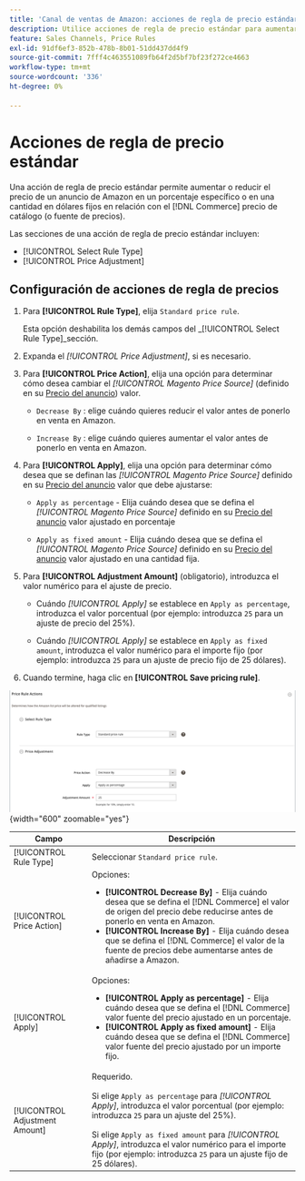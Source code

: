 ```yaml
---
title: 'Canal de ventas de Amazon: acciones de regla de precio estándar'
description: Utilice acciones de regla de precio estándar para aumentar o reducir un precio de listado de Amazon en relación con el precio del catálogo de Commerce (o la fuente de precios).
feature: Sales Channels, Price Rules
exl-id: 91df6ef3-852b-478b-8b01-51dd437dd4f9
source-git-commit: 7fff4c463551089fb64f2d5bf7bf23f272ce4663
workflow-type: tm+mt
source-wordcount: '336'
ht-degree: 0%

---
```


# Acciones de regla de precio estándar

Una acción de regla de precio estándar permite aumentar o reducir el precio de un anuncio de Amazon en un porcentaje específico o en una cantidad en dólares fijos en relación con el [!DNL Commerce] precio de catálogo (o fuente de precios).

Las secciones de una acción de regla de precio estándar incluyen:

- [!UICONTROL Select Rule Type]
- [!UICONTROL Price Adjustment]

## Configuración de acciones de regla de precios

1. Para **[!UICONTROL Rule Type]**, elija `Standard price rule`.

   Esta opción deshabilita los demás campos del _[!UICONTROL Select Rule Type]_sección.

1. Expanda el _[!UICONTROL Price Adjustment]_, si es necesario.

1. Para **[!UICONTROL Price Action]**, elija una opción para determinar cómo desea cambiar el *[!UICONTROL Magento Price Source]* (definido en su [Precio del anuncio](./listing-price.md)) valor.

   - `Decrease By` : elige cuándo quieres reducir el valor antes de ponerlo en venta en Amazon.

   - `Increase By` : elige cuándo quieres aumentar el valor antes de ponerlo en venta en Amazon.

1. Para **[!UICONTROL Apply]**, elija una opción para determinar cómo desea que se definan las *[!UICONTROL Magento Price Source]* definido en su [Precio del anuncio](./listing-price.md) valor que debe ajustarse:

   - `Apply as percentage` - Elija cuándo desea que se defina el *[!UICONTROL Magento Price Source]* definido en su [Precio del anuncio](./listing-price.md) valor ajustado en porcentaje

   - `Apply as fixed amount` - Elija cuándo desea que se defina el *[!UICONTROL Magento Price Source]* definido en su [Precio del anuncio](./listing-price.md) valor ajustado en una cantidad fija.

1. Para **[!UICONTROL Adjustment Amount]** (obligatorio), introduzca el valor numérico para el ajuste de precio.

   - Cuándo *[!UICONTROL Apply]* se establece en `Apply as percentage`, introduzca el valor porcentual (por ejemplo: introduzca `25` para un ajuste de precio del 25%).

   - Cuándo *[!UICONTROL Apply]* se establece en `Apply as fixed amount`, introduzca el valor numérico para el importe fijo (por ejemplo: introduzca `25` para un ajuste de precio fijo de 25 dólares).

1. Cuando termine, haga clic en **[!UICONTROL Save pricing rule]**.

![Regla de precio estándar](assets/ob-price-rule-action-standard-example.png){width="600" zoomable="yes"}

| Campo | Descripción |
|--------------------------------|-----------------------------------------------------------------------------------------------------------------------------------------------------------------------------------------------------------------------------------------------------------------------------------------------------------------------------------|
| [!UICONTROL Rule Type] | Seleccionar `Standard price rule`. |
| [!UICONTROL Price Action] | Opciones:<ul><li>**[!UICONTROL Decrease By]** - Elija cuándo desea que se defina el [!DNL Commerce] el valor de origen del precio debe reducirse antes de ponerlo en venta en Amazon.</li><li>**[!UICONTROL Increase By]** - Elija cuándo desea que se defina el [!DNL Commerce] el valor de la fuente de precios debe aumentarse antes de añadirse a Amazon.</li></ul> |
| [!UICONTROL Apply] | Opciones:<ul><li>**[!UICONTROL Apply as percentage]** - Elija cuándo desea que se defina el [!DNL Commerce] valor fuente del precio ajustado en un porcentaje.</li><li>**[!UICONTROL Apply as fixed amount]** - Elija cuándo desea que se defina el [!DNL Commerce] valor fuente del precio ajustado por un importe fijo.</li></ul> |
| [!UICONTROL Adjustment Amount] | Requerido.<br><br>Si elige `Apply as percentage` para *[!UICONTROL Apply]*, introduzca el valor porcentual (por ejemplo: introduzca `25` para un ajuste del 25%).<br><br>Si elige `Apply as fixed amount` para *[!UICONTROL Apply]*, introduzca el valor numérico para el importe fijo (por ejemplo: introduzca `25` para un ajuste fijo de 25 dólares). |
